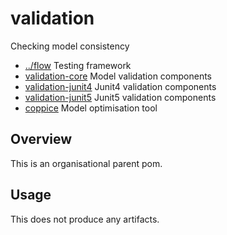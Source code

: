 
<!-- title start -->

# validation

Checking model consistency



 * [../flow](https://github.com/Mastercard/flow) Testing framework
 * [validation-core](validation-core) Model validation components
 * [validation-junit4](validation-junit4) Junit4 validation components
 * [validation-junit5](validation-junit5) Junit5 validation components
 * [coppice](coppice) Model optimisation tool

<!-- title end -->

## Overview

This is an organisational parent pom.

## Usage

This does not produce any artifacts.
